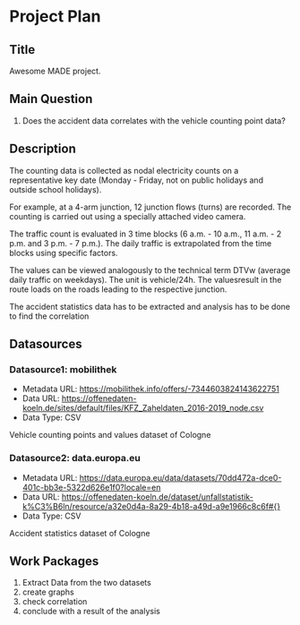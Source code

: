 # Project Plan

## Title
<!-- Give your project a short title. -->
Awesome MADE project.

## Main Question

<!-- Think about one main question you want to answer based on the data. -->
1. Does the accident data correlates with the vehicle counting point data?

## Description

<!-- Describe your data science project in max. 200 words. Consider writing about why and how you attempt it. -->
The counting data is collected as nodal electricity counts on a representative key date (Monday - Friday, not on public holidays and outside school holidays).


For example, at a 4-arm junction, 12 junction flows (turns) are recorded. The counting is carried out using a specially attached video camera.


The traffic count is evaluated in 3 time blocks (6 a.m. - 10 a.m., 11 a.m. - 2 p.m. and 3 p.m. - 7 p.m.). The daily traffic is extrapolated from the time blocks using specific factors.


The values ​​can be viewed analogously to the technical term DTVw (average daily traffic on weekdays). The unit is vehicle/24h. The values ​​result in the route loads on the roads leading to the respective junction.

The accident statistics data has to be extracted and analysis has to be done to find the correlation 

## Datasources

<!-- Describe each datasources you plan to use in a section. Use the prefic "DatasourceX" where X is the id of the datasource. -->

### Datasource1: mobilithek
* Metadata URL: https://mobilithek.info/offers/-7344603824143622751
* Data URL: https://offenedaten-koeln.de/sites/default/files/KFZ_Zaheldaten_2016-2019_node.csv
* Data Type: CSV

Vehicle counting points and values dataset of ​​Cologne 

### Datasource2: data.europa.eu
* Metadata URL: https://data.europa.eu/data/datasets/70dd472a-dce0-401c-bb3e-5322d626e1f0?locale=en
* Data URL: https://offenedaten-koeln.de/dataset/unfallstatistik-k%C3%B6ln/resource/a32e0d4a-8a29-4b18-a49d-a9e1966c8c6f#{}                                                                                 
* Data Type: CSV

Accident statistics dataset of Cologne

## Work Packages

<!-- List of work packages ordered sequentially, each pointing to an issue with more details. -->

1. Extract Data from the two datasets
2. create graphs
3. check correlation
4. conclude with a result of the analysis

